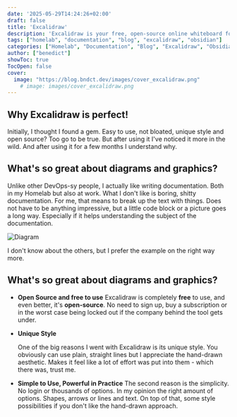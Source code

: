 ```yaml
---
date: '2025-05-29T14:24:26+02:00'
draft: false
title: 'Excalidraw'
description: 'Excalidraw is your free, open-source online whiteboard for quick, charmingly hand-drawn sketches and brainstorms.'
tags: ["homelab", "documentation", "blog", "excalidraw", "obsidian"]
categories: ["Homelab", "Documentation", "Blog", "Excalidraw", "Obsidian"]
author: ["benedict"]
showToc: true
TocOpen: false
cover:
  image: "https://blog.bndct.dev/images/cover_excalidraw.png"
    # image: images/cover_excalidraw.png
---
```


## Why Excalidraw is perfect!

Initially, I thought I found a gem. Easy to use, not bloated, unique style and open source? Too go to be true. But after using it I've noticed it more in the wild. And after using it for a few months I understand why.

## What's so great about diagrams and graphics?

Unlike other DevOps-sy people, I actually like writing documentation. Both in my Homelab but also at work. What I don't like is boring, shitty documentation. For me, that means to break up the text with things. Does not have to be anything impressive, but a little code block or a picture goes a long way. Especially if it helps understanding the subject of the documentation.

![Diagram](images/excalidraw_example.png)

I don't know about the others, but I prefer the example on the right way more. 

## What's so great about diagrams and graphics?

* **Open Source and free to use**
    Excalidraw is completely **free** to use, and even better, it's **open-source**. No need to sign up, buy a subscription or in the worst case being locked out if the company behind the tool gets under.

* **Unique Style**

    One of the big reasons I went with Excalidraw is its unique style. You obviously can use plain, straight lines but I appreciate the hand-drawn aesthetic. Makes it feel like a lot of effort was put into them - which there was, trust me. 

* **Simple to Use, Powerful in Practice**
    The second reason is the simplicity. No login or thousands of options. In my opinion the right amount of options. Shapes, arrows or lines and text. On top of that, some style possibilities if you don't like the hand-drawn approach. 

